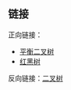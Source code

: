 ## 链接

正向链接：

- [平衡二叉树](/post/computer-science/data-structure/平衡二叉树)
- [红黑树](/post/computer-science/data-structure/红黑树)

反向链接：[二叉树](/post/computer-science/data-structure/二叉树)
